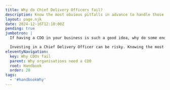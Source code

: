 ```yaml
---
title: Why do Chief Delivery Officers fail?
description: Know the most obvious pitfalls in advance to handle those upfront and create a fertile environment for success.
layout: page.njk
date: 2024-12-16T12:10:00Z
pending: true
jumbotron: |
  If having a CDO in your business is such a good idea, why do some end up failing?

  Investing in a Chief Delivery Officer can be risky. Knowing the most obvious pitfalls in advance can help you handle those upfront and create a fertile environment for success.
eleventyNavigation:
  key: Why CDOs fail
  parent: Why organisations need a CDO
  root: Handbook
  order: 20
tags:
  - '#handbookWhy'
---
```

